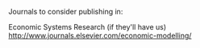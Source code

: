Journals to consider publishing in:

Economic Systems Research (if they'll have us)
http://www.journals.elsevier.com/economic-modelling/
